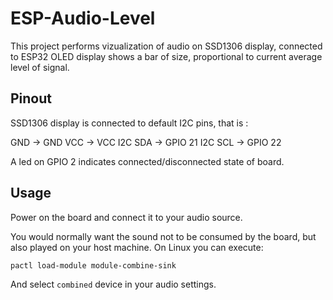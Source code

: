 
# ESP-Audio-Level

This project performs vizualization of audio on SSD1306 display, connected to ESP32
OLED display shows a bar of size, proportional to current average level of signal.

## Pinout

SSD1306 display is connected to default I2C pins, that is :
 
 GND     ->    GND
 VCC     ->    VCC
 I2C SDA ->    GPIO 21
 I2C SCL ->    GPIO 22
 
A led on GPIO 2 indicates connected/disconnected state of board.

## Usage 

Power on the board and connect it to your audio source. 

You would normally want the sound not to be consumed by the board, but also played on your host machine.
On Linux you can execute:

`pactl load-module module-combine-sink`

And select `combined` device in your audio settings.
